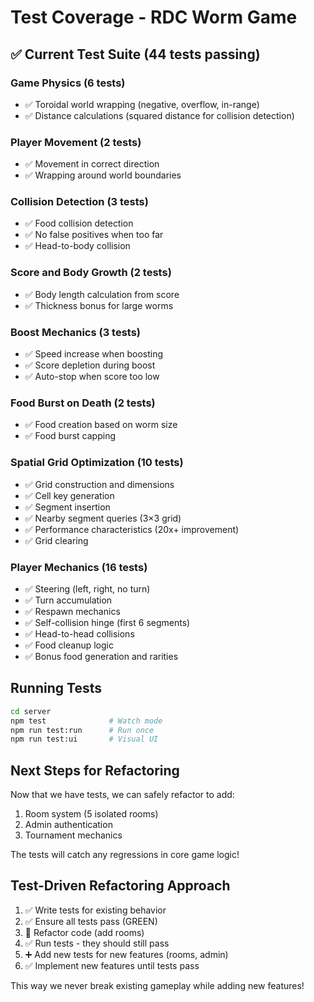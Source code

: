 # Test Coverage - RDC Worm Game

## ✅ Current Test Suite (44 tests passing)

### Game Physics (6 tests)
- ✅ Toroidal world wrapping (negative, overflow, in-range)
- ✅ Distance calculations (squared distance for collision detection)

### Player Movement (2 tests)
- ✅ Movement in correct direction
- ✅ Wrapping around world boundaries

### Collision Detection (3 tests)
- ✅ Food collision detection
- ✅ No false positives when too far
- ✅ Head-to-body collision

### Score and Body Growth (2 tests)
- ✅ Body length calculation from score
- ✅ Thickness bonus for large worms

### Boost Mechanics (3 tests)
- ✅ Speed increase when boosting
- ✅ Score depletion during boost
- ✅ Auto-stop when score too low

### Food Burst on Death (2 tests)
- ✅ Food creation based on worm size
- ✅ Food burst capping

### Spatial Grid Optimization (10 tests)
- ✅ Grid construction and dimensions
- ✅ Cell key generation
- ✅ Segment insertion
- ✅ Nearby segment queries (3×3 grid)
- ✅ Performance characteristics (20x+ improvement)
- ✅ Grid clearing

### Player Mechanics (16 tests)
- ✅ Steering (left, right, no turn)
- ✅ Turn accumulation
- ✅ Respawn mechanics
- ✅ Self-collision hinge (first 6 segments)
- ✅ Head-to-head collisions
- ✅ Food cleanup logic
- ✅ Bonus food generation and rarities

## Running Tests

```bash
cd server
npm test              # Watch mode
npm run test:run      # Run once
npm run test:ui       # Visual UI
```

## Next Steps for Refactoring

Now that we have tests, we can safely refactor to add:
1. Room system (5 isolated rooms)
2. Admin authentication
3. Tournament mechanics

The tests will catch any regressions in core game logic!

## Test-Driven Refactoring Approach

1. ✅ Write tests for existing behavior
2. ✅ Ensure all tests pass (GREEN)
3. 🔄 Refactor code (add rooms)
4. ✅ Run tests - they should still pass
5. ➕ Add new tests for new features (rooms, admin)
6. ✅ Implement new features until tests pass

This way we never break existing gameplay while adding new features!
